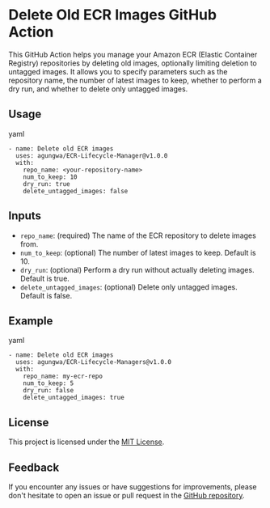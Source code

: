 # Delete Old ECR Images GitHub Action

This GitHub Action helps you manage your Amazon ECR (Elastic Container Registry) repositories by deleting old images, optionally limiting deletion to untagged images. It allows you to specify parameters such as the repository name, the number of latest images to keep, whether to perform a dry run, and whether to delete only untagged images. 

Usage
-----

yaml
```
- name: Delete old ECR images
  uses: agungwa/ECR-Lifecycle-Manager@v1.0.0
  with:
    repo_name: <your-repository-name>
    num_to_keep: 10
    dry_run: true
    delete_untagged_images: false
```

Inputs
------

-   `repo_name`: (required) The name of the ECR repository to delete images from.
-   `num_to_keep`: (optional) The number of latest images to keep. Default is 10.
-   `dry_run`: (optional) Perform a dry run without actually deleting images. Default is true.
-   `delete_untagged_images`: (optional) Delete only untagged images. Default is false.

Example
-------

yaml
```
- name: Delete old ECR images
  uses: agungwa/ECR-Lifecycle-Managers@v1.0.0
  with:
    repo_name: my-ecr-repo
    num_to_keep: 5
    dry_run: false
    delete_untagged_images: true
```

License
-------

This project is licensed under the [MIT License](https://github.com/agungwa/ECR-Lifecycle-Managers/blob/master/LICENSE).

Feedback
--------

If you encounter any issues or have suggestions for improvements, please don't hesitate to open an issue or pull request in the [GitHub repository](https://github.com/agungwa/ECR-Lifecycle-Managers).

